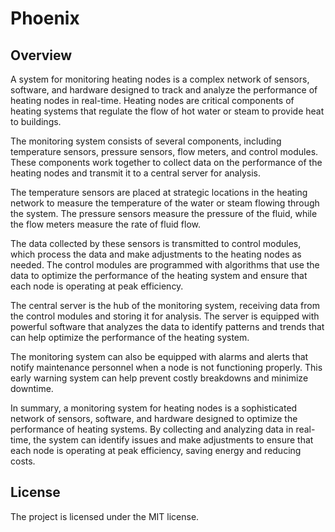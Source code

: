 # Phoenix

## Overview

A system for monitoring heating nodes is a complex network of sensors, software, and hardware designed to track and analyze the performance of heating nodes in real-time. Heating nodes are critical components of heating systems that regulate the flow of hot water or steam to provide heat to buildings.

The monitoring system consists of several components, including temperature sensors, pressure sensors, flow meters, and control modules. These components work together to collect data on the performance of the heating nodes and transmit it to a central server for analysis.

The temperature sensors are placed at strategic locations in the heating network to measure the temperature of the water or steam flowing through the system. The pressure sensors measure the pressure of the fluid, while the flow meters measure the rate of fluid flow.

The data collected by these sensors is transmitted to control modules, which process the data and make adjustments to the heating nodes as needed. The control modules are programmed with algorithms that use the data to optimize the performance of the heating system and ensure that each node is operating at peak efficiency.

The central server is the hub of the monitoring system, receiving data from the control modules and storing it for analysis. The server is equipped with powerful software that analyzes the data to identify patterns and trends that can help optimize the performance of the heating system.

The monitoring system can also be equipped with alarms and alerts that notify maintenance personnel when a node is not functioning properly. This early warning system can help prevent costly breakdowns and minimize downtime.

In summary, a monitoring system for heating nodes is a sophisticated network of sensors, software, and hardware designed to optimize the performance of heating systems. By collecting and analyzing data in real-time, the system can identify issues and make adjustments to ensure that each node is operating at peak efficiency, saving energy and reducing costs.

## License

The project is licensed under the MIT license.
